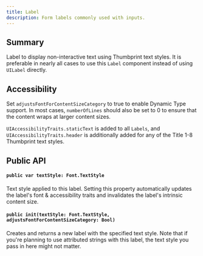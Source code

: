 ```yaml
---
title: Label
description: Form labels commonly used with inputs.
---
```

## Summary

Label to display non-interactive text using Thumbprint text styles. It is preferable in nearly all cases to use this `Label` component instead of using `UILabel` directly.

## Accessibility

Set `adjustsFontForContentSizeCategory` to true to enable Dynamic Type support. In most cases, `numberOfLines` should also be set to 0 to ensure that the content wraps at larger content sizes.

`UIAccessibilityTraits.staticText` is added to all `Labels`, and `UIAccessibilityTraits.header` is additionally added for any of the Title 1-8 Thumbprint text styles.

## Public API

#### `public var textStyle: Font.TextStyle`

Text style applied to this label. Setting this property automatically updates the label's font & accessibility traits and invalidates the label's intrinsic content size.

#### `public init(textStyle: Font.TextStyle, adjustsFontForContentSizeCategory: Bool)`

Creates and returns a new label with the specified text style. Note that if you're planning to use attributed strings with this label, the text style you pass in here might not matter.
